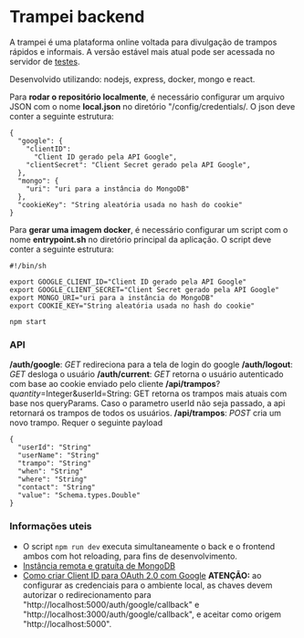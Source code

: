 # Trampei backend

A trampei é uma plataforma online voltada para divulgação de trampos rápidos e informais. A versão estável mais atual pode ser acessada no servidor de [testes](https://trampei-layout-alternativo.herokuapp.com).

Desenvolvido utilizando: nodejs, express, docker, mongo e react.

Para **rodar o repositório localmente**, é necessário
configurar um arquivo JSON com o nome **local.json** no diretório "/config/credentials/. O json deve conter a seguinte estrutura:

    {
      "google": {
        "clientID":
          "Client ID gerado pela API Google",
        "clientSecret": "Client Secret gerado pela API Google",
      },
      "mongo": {
        "uri": "uri para a instância do MongoDB"
      },
      "cookieKey": "String aleatória usada no hash do cookie"
    }


Para **gerar uma imagem docker**, é necessário
configurar um script com o nome **entrypoint.sh** no diretório principal da aplicação. O script deve conter a seguinte estrutura:

    #!/bin/sh

    export GOOGLE_CLIENT_ID="Client ID gerado pela API Google"
    export GOOGLE_CLIENT_SECRET="Client Secret gerado pela API Google"
    export MONGO_URI="uri para a instância do MongoDB"
    export COOKIE_KEY="String aleatória usada no hash do cookie"

    npm start

### API

**/auth/google**: *GET* redireciona para a tela de login do google
**/auth/logout**: *GET* desloga o usuário
**/auth/current**: *GET* retorna o usuário autenticado com base ao cookie enviado pelo cliente
**/api/trampos**?q*uantity*=Integer&userId=String: GET retorna os trampos mais atuais com base nos queryParams. Caso o parametro userId não seja passado, a api retornará os trampos de todos os usuários.
**/api/trampos**: *POST* cria um novo trampo. Requer o seguinte payload


    {
      "userId": "String"
      "userName": "String"
      "trampo": "String"
      "when": "String"
      "where": "String"
      "contact": "String"
      "value": "Schema.types.Double"
    }


### Informações uteis

* O script ```npm run dev``` executa simultaneamente o back e o frontend
 ambos com hot reloading, para fins de desenvolvimento.
* [Instância remota e gratuíta de MongoDB](https://mlab.com)
* [Como criar Client ID para OAuth 2.0 com Google](https://developers.google.com/identity/protocols/OAuth2)
**ATENÇÃO:** ao configurar as credenciais para o ambiente local, as chaves devem autorizar o redirecionamento para "http://localhost:5000/auth/google/callback" e "http://localhost:3000/auth/google/callback", e aceitar como origem "http://localhost:5000".
